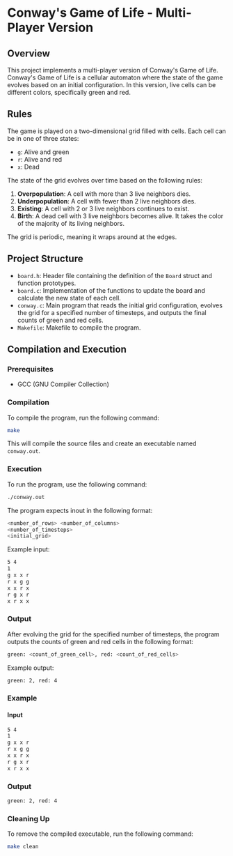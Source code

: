 # Conway's Game of Life - Multi-Player Version

## Overview

This project implements a multi-player version of Conway's Game of Life. Conway's Game of Life is a cellular automaton where the state of the game evolves based on an initial configuration. In this version, live cells can be different colors, specifically green and red.

## Rules

The game is played on a two-dimensional grid filled with cells. Each cell can be in one of three states:
- `g`: Alive and green
- `r`: Alive and red
- `x`: Dead

The state of the grid evolves over time based on the following rules:
1. **Overpopulation**: A cell with more than 3 live neighbors dies.
2. **Underpopulation**: A cell with fewer than 2 live neighbors dies.
3. **Existing**: A cell with 2 or 3 live neighbors continues to exist.
4. **Birth**: A dead cell with 3 live neighbors becomes alive. It takes the color of the majority of its living neighbors.

The grid is periodic, meaning it wraps around at the edges.

## Project Structure

- `board.h`: Header file containing the definition of the `Board` struct and function prototypes.
- `board.c`: Implementation of the functions to update the board and calculate the new state of each cell.
- `conway.c`: Main program that reads the initial grid configuration, evolves the grid for a specified number of timesteps, and outputs the final counts of green and red cells.
- `Makefile`: Makefile to compile the program.

## Compilation and Execution

### Prerequisites

- GCC (GNU Compiler Collection)

### Compilation

To compile the program, run the following command:

```bash
make
```

This will compile the source files and create an executable named 
`conway.out`.

### Execution

To run the program, use the following command:
```bash
./conway.out
```

The program expects inout in the following format: 
```bash
<number_of_rows> <number_of_columns>
<number_of_timesteps>
<initial_grid>
```

Example input:
```bash
5 4
1
g x x r
r x g g
x x r x
r g x r
x r x x
```

### Output
After evolving the grid for the specified number of timesteps, the program outputs the counts of green and red cells in the following format:
```bash
green: <count_of_green_cell>, red: <count_of_red_cells>
```

Example output:
```bash
green: 2, red: 4
```

### Example
#### Input
```bash
5 4
1
g x x r
r x g g
x x r x
r g x r
x r x x
```

### Output
```bash
green: 2, red: 4
```

### Cleaning Up
To remove the compiled executable, run the following command:
```bash
make clean
```
